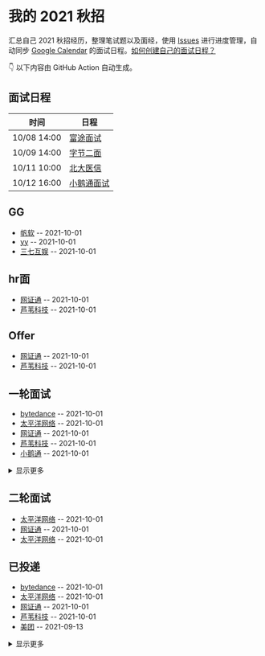 
# 我的 2021 秋招 

汇总自己 2021 秋招经历，整理笔试题以及面经，使用 [Issues](https://github.com/sang-Mu/interview-schedule/issues) 进行进度管理，自动同步 [Google Calendar](https://calendar.google.com/) 的面试日程。[如何创建自己的面试日程？](https://github.com/Mayandev/interview-2021/issues/19)


👇 以下内容由 GitHub Action 自动生成。

## 面试日程

| 时间          | 日程                                                                                                                            |
| ----------- | ----------------------------------------------------------------------------------------------------------------------------- |
| 10/08 14:00 | [富途面试](https://www.google.com/calendar/event?eid=MDZzcnRsZjNtMmU2bmtpdGs5MXE0cDVxa2Ygam5udDlqNWFkbG84ajE3aHVoNWNiYmFvN2NAZw)  |
| 10/09 14:00 | [字节二面](https://www.google.com/calendar/event?eid=NTlkcDNxaXY2dXN0NjRqNGVmOWkybjAyMDIgam5udDlqNWFkbG84ajE3aHVoNWNiYmFvN2NAZw)  |
| 10/11 10:00 | [北大医信](https://www.google.com/calendar/event?eid=NWJwbmdqNXJ0cmZvdDZ1dnAwNzY4a2NqdWogam5udDlqNWFkbG84ajE3aHVoNWNiYmFvN2NAZw)  |
| 10/12 16:00 | [小鹅通面试](https://www.google.com/calendar/event?eid=MGxtdmp0ZGZwNjRlajZkNnJkbzltNTNiczkgam5udDlqNWFkbG84ajE3aHVoNWNiYmFvN2NAZw) |

## GG
- [帆软](https://github.com/sang-Mu/interview-schedule/issues/20) -- 2021-10-01
- [yy](https://github.com/sang-Mu/interview-schedule/issues/16) -- 2021-10-01
- [三七互娱](https://github.com/sang-Mu/interview-schedule/issues/13) -- 2021-10-01
## hr面
- [网证通](https://github.com/sang-Mu/interview-schedule/issues/27) -- 2021-10-01
- [芦苇科技](https://github.com/sang-Mu/interview-schedule/issues/26) -- 2021-10-01
## Offer
- [网证通](https://github.com/sang-Mu/interview-schedule/issues/27) -- 2021-10-01
- [芦苇科技](https://github.com/sang-Mu/interview-schedule/issues/26) -- 2021-10-01
## 一轮面试
- [bytedance](https://github.com/sang-Mu/interview-schedule/issues/29) -- 2021-10-01
- [太平洋网络](https://github.com/sang-Mu/interview-schedule/issues/28) -- 2021-10-01
- [网证通](https://github.com/sang-Mu/interview-schedule/issues/27) -- 2021-10-01
- [芦苇科技](https://github.com/sang-Mu/interview-schedule/issues/26) -- 2021-10-01
- [小鹅通](https://github.com/sang-Mu/interview-schedule/issues/18) -- 2021-10-01
<details><summary>显示更多</summary>

- [yy](https://github.com/sang-Mu/interview-schedule/issues/16) -- 2021-10-01
- [太平洋网络](https://github.com/sang-Mu/interview-schedule/issues/14) -- 2021-10-01
</details>

## 二轮面试
- [太平洋网络](https://github.com/sang-Mu/interview-schedule/issues/28) -- 2021-10-01
- [网证通](https://github.com/sang-Mu/interview-schedule/issues/27) -- 2021-10-01
- [太平洋网络](https://github.com/sang-Mu/interview-schedule/issues/14) -- 2021-10-01
## 已投递
- [bytedance](https://github.com/sang-Mu/interview-schedule/issues/29) -- 2021-10-01
- [太平洋网络](https://github.com/sang-Mu/interview-schedule/issues/28) -- 2021-10-01
- [网证通](https://github.com/sang-Mu/interview-schedule/issues/27) -- 2021-10-01
- [芦苇科技](https://github.com/sang-Mu/interview-schedule/issues/26) -- 2021-10-01
- [美团](https://github.com/sang-Mu/interview-schedule/issues/25) -- 2021-09-13
<details><summary>显示更多</summary>

- [同花顺](https://github.com/sang-Mu/interview-schedule/issues/24) -- 2021-09-13
- [莉莉丝游戏](https://github.com/sang-Mu/interview-schedule/issues/22) -- 2021-09-12
- [汇量科技](https://github.com/sang-Mu/interview-schedule/issues/21) -- 2021-09-12
- [帆软](https://github.com/sang-Mu/interview-schedule/issues/20) -- 2021-10-01
- [快手](https://github.com/sang-Mu/interview-schedule/issues/19) -- 2021-09-12
- [小鹅通](https://github.com/sang-Mu/interview-schedule/issues/18) -- 2021-10-01
- [虎牙](https://github.com/sang-Mu/interview-schedule/issues/17) -- 2021-10-01
- [yy](https://github.com/sang-Mu/interview-schedule/issues/16) -- 2021-10-01
- [趣拿](https://github.com/sang-Mu/interview-schedule/issues/15) -- 2021-09-11
- [太平洋网络](https://github.com/sang-Mu/interview-schedule/issues/14) -- 2021-10-01
</details>

